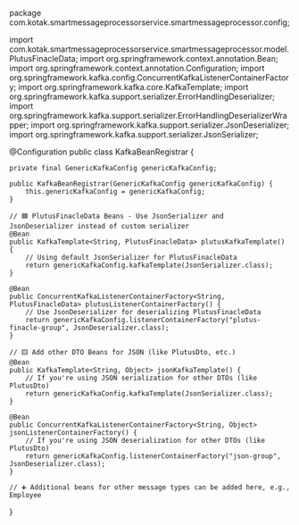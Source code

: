 package com.kotak.smartmessageprocessorservice.smartmessageprocessor.config;

import com.kotak.smartmessageprocessorservice.smartmessageprocessor.model.PlutusFinacleData;
import org.springframework.context.annotation.Bean;
import org.springframework.context.annotation.Configuration;
import org.springframework.kafka.config.ConcurrentKafkaListenerContainerFactory;
import org.springframework.kafka.core.KafkaTemplate;
import org.springframework.kafka.support.serializer.ErrorHandlingDeserializer;
import org.springframework.kafka.support.serializer.ErrorHandlingDeserializerWrapper;
import org.springframework.kafka.support.serializer.JsonDeserializer;
import org.springframework.kafka.support.serializer.JsonSerializer;

@Configuration
public class KafkaBeanRegistrar {

    private final GenericKafkaConfig genericKafkaConfig;

    public KafkaBeanRegistrar(GenericKafkaConfig genericKafkaConfig) {
        this.genericKafkaConfig = genericKafkaConfig;
    }

    // 🟦 PlutusFinacleData Beans - Use JsonSerializer and JsonDeserializer instead of custom serializer
    @Bean
    public KafkaTemplate<String, PlutusFinacleData> plutusKafkaTemplate() {
        // Using default JsonSerializer for PlutusFinacleData
        return genericKafkaConfig.kafkaTemplate(JsonSerializer.class);
    }

    @Bean
    public ConcurrentKafkaListenerContainerFactory<String, PlutusFinacleData> plutusListenerContainerFactory() {
        // Use JsonDeserializer for deserializing PlutusFinacleData
        return genericKafkaConfig.listenerContainerFactory("plutus-finacle-group", JsonDeserializer.class);
    }

    // 🟨 Add other DTO Beans for JSON (like PlutusDto, etc.)
    @Bean
    public KafkaTemplate<String, Object> jsonKafkaTemplate() {
        // If you're using JSON serialization for other DTOs (like PlutusDto)
        return genericKafkaConfig.kafkaTemplate(JsonSerializer.class);
    }

    @Bean
    public ConcurrentKafkaListenerContainerFactory<String, Object> jsonListenerContainerFactory() {
        // If you're using JSON deserialization for other DTOs (like PlutusDto)
        return genericKafkaConfig.listenerContainerFactory("json-group", JsonDeserializer.class);
    }
    
    // ➕ Additional beans for other message types can be added here, e.g., Employee
}
